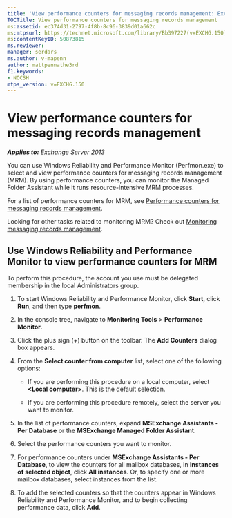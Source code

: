 ```yaml
---
title: 'View performance counters for messaging records management: Exchange 2013 Help'
TOCTitle: View performance counters for messaging records management
ms:assetid: ec374d31-2797-4f8b-8c96-3839d01a662c
ms:mtpsurl: https://technet.microsoft.com/library/Bb397227(v=EXCHG.150)
ms:contentKeyID: 50873815
ms.reviewer: 
manager: serdars
ms.author: v-mapenn
author: mattpennathe3rd
f1.keywords:
- NOCSH
mtps_version: v=EXCHG.150
---
```


# View performance counters for messaging records management

_**Applies to:** Exchange Server 2013_

You can use Windows Reliability and Performance Monitor (Perfmon.exe) to select and view performance counters for messaging records management (MRM). By using performance counters, you can monitor the Managed Folder Assistant while it runs resource-intensive MRM processes.

For a list of performance counters for MRM, see [Performance counters for messaging records management](performance-counters-for-https://docs.microsoft.com/exchange/security-and-compliance/messaging-records-management/messaging-records-management).

Looking for other tasks related to monitoring MRM? Check out [Monitoring messaging records management](monitoring-https://docs.microsoft.com/exchange/security-and-compliance/messaging-records-management/messaging-records-management).

## Use Windows Reliability and Performance Monitor to view performance counters for MRM

To perform this procedure, the account you use must be delegated membership in the local Administrators group.

1. To start Windows Reliability and Performance Monitor, click **Start**, click **Run**, and then type **perfmon**.

2. In the console tree, navigate to **Monitoring Tools** \> **Performance Monitor**.

3. Click the plus sign (+) button on the toolbar. The **Add Counters** dialog box appears.

4. From the **Select counter from computer** list, select one of the following options:

      - If you are performing this procedure on a local computer, select **\<Local computer\>**. This is the default selection.

      - If you are performing this procedure remotely, select the server you want to monitor.

5. In the list of performance counters, expand **MSExchange Assistants - Per Database** or the **MSExchange Managed Folder Assistant**.

6. Select the performance counters you want to monitor.

7. For performance counters under **MSExchange Assistants - Per Database**, to view the counters for all mailbox databases, in **Instances of selected object**, click **All instances**. Or, to specify one or more mailbox databases, select instances from the list.

8. To add the selected counters so that the counters appear in Windows Reliability and Performance Monitor, and to begin collecting performance data, click **Add**.
